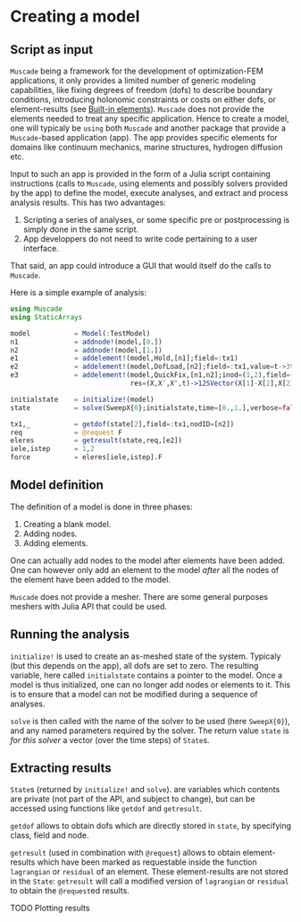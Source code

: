 # Creating a model

## Script as input

`Muscade` being a framework for the development of optimization-FEM applications, it only provides a limited number of generic modeling capabilities, like fixing degrees of freedom (dofs) to describe boundary conditions, introducing holonomic constraints or costs on either dofs, or element-results (see [Built-in elements](@ref)). `Muscade` does not provide the elements needed to treat any specific application.  Hence to create a model, one will typicaly be `using` both `Muscade` and another package that provide a `Muscade`-based application (app).  The app provides specific elements for domains like continuum mechanics, marine structures, hydrogen diffusion etc.

Input to such an app is provided in the form of a Julia script containing instructions (calls to `Muscade`, using elements and possibly solvers provided by the app) to define the model, execute analyses, and extract and process analysis results.  This has two advantages: 

1. Scripting a series of analyses, or some specific pre or postprocessing is simply done in the same script.  
2. App developpers do not need to write code pertaining to a user interface.

That said, an app could introduce a GUI that would itself do the calls to `Muscade`.

Here is a simple example of analysis:

```julia
using Muscade
using StaticArrays

model           = Model(:TestModel)
n1              = addnode!(model,[0.]) 
n2              = addnode!(model,[1.])
e1              = addelement!(model,Hold,[n1];field=:tx1)
e2              = addelement!(model,DofLoad,[n2];field=:tx1,value=t->3t)
e3              = addelement!(model,QuickFix,[n1,n2];inod=(1,2),field=(:tx1,:tx1),
                              res=(X,X′,X″,t)->12SVector(X[1]-X[2],X[2]-X[1]))

initialstate    = initialize!(model)
state           = solve(SweepX{0};initialstate,time=[0.,1.],verbose=false)

tx1,_           = getdof(state[2],field=:tx1,nodID=[n2])
req             = @request F
eleres          = getresult(state,req,[e2]) 
iele,istep      = 1,2
force           = eleres[iele,istep].F
```

## Model definition

The definition of a model is done in three phases:

1. Creating a blank model.
2. Adding nodes.
3. Adding elements.

One can actually add nodes to the model after elements have been added.  One can however only add an element to the model *after* all the nodes of the element have been added to the model.

`Muscade` does not provide a mesher. There are some general purposes meshers with Julia API that could be used.

## Running the analysis

`initialize!` is used to create an as-meshed state of the system. Typicaly (but this depends on the app), all dofs are set to zero. The resulting variable, here called `initialstate` contains a pointer to the model.  Once a model is thus initialized, one can no longer add nodes or elements to it.  This is to ensure that a model can not be modified during a sequence of analyses.

`solve` is then called with the name of the solver to be used (here `SweepX{0}`), and any named parameters required by the solver. The return value `state` is *for this solver* a vector (over the time steps) of `State`s.

## Extracting results

`State`s (returned by `initialize!` and `solve`). are variables which contents are private (not part of the API, and subject to change), but can be accessed using functions like `getdof` and `getresult`.

`getdof` allows to obtain dofs which are directly stored in `state`, by specifying class, field and node.

`getresult` (used in combination with `@request`) allows to obtain element-results which have been marked as requestable inside the function `lagrangian` or `residual` of an element. These element-results are not stored in the `State`: `getresult` will call a modified version of `lagrangian` or `residual` to obtain the `@request`ed results.

TODO Plotting results
